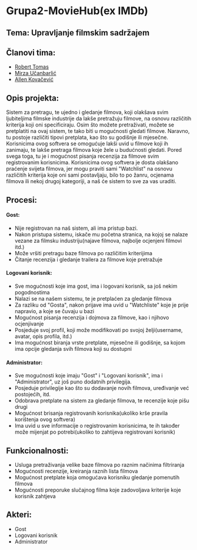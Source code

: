 # Grupa2-MovieHub(ex IMDb)
## Tema: Upravljanje filmskim sadržajem

## Članovi tima:
* [Robert Tomas](https://github.com/rtomas1)
* [Mirza Učanbarlić](https://github.com/tylerwetrust)
* [Allen Kovačević](https://github.com/AllenKo100)

## Opis projekta:
Sistem za pretragu, te ujedno i gledanje filmova, koji olakšava svim ljubiteljima filmske industrije da lakše pretražuju filmove, na osnovu različitih kriterija koji oni specificiraju. Osim što možete pretraživati, možete se pretplatiti na ovaj sistem, te tako biti u mogućnosti gledati filmove. Naravno, tu postoje različiti tipovi pretplata, kao što su godišnje ili mjesečne. Korisnicima ovog softvera se omogućuje lakši uvid u filmove koji ih zanimaju, te lakše pretraga filmova koje žele u budućnosti gledati. Pored svega toga, tu je i mogućnost pisanja recenzija za filmove svim registrovanim korisnicima. Korisnicima ovog softvera je dosta olakšano praćenje svijeta filmova, jer mogu praviti sami "Watchlist" na osnovu različitih kriterija koje oni sami postavljaju, bilo to po žanru, ocjenama filmova ili nekoj drugoj kategoriji, a naš će sistem to sve za vas uraditi.

## Procesi:

#### Gost:
* Nije registrovan na naš sistem, ali ima pristup bazi.
* Nakon pristupa sistemu, iskače mu početna stranica, na kojoj se nalaze vezane za filmsku industriju(najave filmova, najbolje ocjenjeni filmovi itd.)
* Može vršiti pretragu baze filmova po različitim kriterijima
* Čitanje recenzija i gledanje trailera za filmove koje pretražuje

#### Logovani korisnik:
* Sve mogućnosti koje ima gost, ima i logovani korisnik, sa još nekim pogodnostima
* Nalazi se na našem sistemu, te je pretplaćen za gledanje filmova
* Za razliku od "Gosta", nakon prijave ima uvid u "Watchliste" koje je prije napravio, a koje se čuvaju u bazi
* Mogućnost pisanja recenzija i dojmova za filmove, kao i njihovo ocjenjivanje
* Posjeduje svoj profil, koji može modifikovati po svojoj želji(username, avatar, opis profila, itd.)
* Ima mogućnost biranja vrste pretplate, mjesečne ili godišnje, sa kojom ima opcije gledanja svih filmova koji su dostupni

#### Administrator:
* Sve mogućnosti koje imaju "Gost" i "Logovani korisnik", ima i "Administrator", uz još puno dodatnih privilegija.
* Posjeduje privilegije kao što su dodavanje novih filmova, uređivanje već postojećih, itd.
* Odobrava pretplate na sistem za gledanje filmova, te recenzije koje pišu drugi
* Mogućnost brisanja registrovanih korisnika(ukoliko krše pravila korištenja ovog softvera)
* Ima uvid u sve informacije o registrovanim korisnicima, te ih također može mijenjat po potrebi(ukoliko to zahtijeva registrovani korisnik)


## Funkcionalnosti:
* Usluga pretraživanja velike baze filmova po raznim načinima filtriranja
* Mogućnosti recenzije, kreiranja raznih lista filmova
* Mogućnost pretplate koja omogućava korisniku gledanje pomenutih filmova
* Mogućnosti preporuke slučajnog filma koje zadovoljava kriterije koje korisnik zahtjeva

## Akteri:
* Gost
* Logovani korisnik
* Administrator
